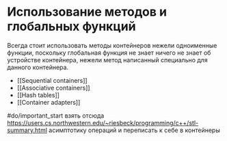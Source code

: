 # Использование методов и глобальных функций
Всегда стоит использовать методы контейнеров нежели одноименные функции, поскольку глобальная функция не знает ничего не знает об устройстве контейнера, нежели метод написанный специально для данного контейнера.

* [[Sequential containers]]
* [[Associative containers]]
* [[Hash tables]]
* [[Container adapters]]

#do/important_start взять отсюда https://users.cs.northwestern.edu/~riesbeck/programming/c++/stl-summary.html асимптотику операций и переписать к себе в контейнеры